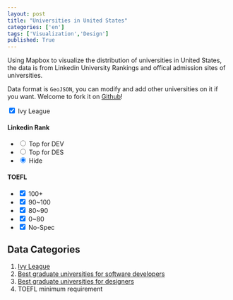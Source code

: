 ```yaml
---
layout: post
title: "Universities in United States"
categories: ['en']
tags: ['Visualization','Design']
published: True
---
```


Using Mapbox to visualize the distribution of universities in United States, the data is from Linkedin University Rankings and offical admission sites of universities.

Data format is `GeoJSON`, you can modify and add other universities on it if you want. Welcome to fork it on [Github](https://github.com/hectorguo/Universities-in-US/)!

<link href="https://api.tiles.mapbox.com/mapbox.js/v2.2.3/mapbox.css" rel="stylesheet">
<link rel="stylesheet" href="/Universities-in-US/style.min.css">
<div class="map-container">
    <div id="map"></div>
    <nav class="options">
        <input type="checkbox" id="ivy" checked />
        <label for="ivy">
            <span class="ivy" title="常春藤盟校">Ivy League</span>
        </label>
        <h4 title="Linkedin统计排行">Linkedin Rank</h4>
        <ul id="linkedin">
            <li>
                <input type="radio" name="lk" id="lk2" value="dev">
                <label for="lk2"><span title="软件开发相关TOP">Top for DEV</span></label>
            </li>
            <li>
                <input type="radio" name="lk" id="lk3" value="des">
                <label for="lk3"><span title="设计相关TOP">Top for DES</span></label>
            </li>
            <li>
                <input type="radio" name="lk" id="lk1" value="none" checked>
                <label for="lk1"><span>Hide</span></label>
            </li>
        </ul>
        <h4 title="托福最低要求">TOEFL</h4>
        <ul id="TOEFL">
            <li>
                <input type="checkbox" id="op1" value="100" checked />
                <label for="op1">
                    <span>100+</span>
                </label>
            </li>
            <li>
                <input type="checkbox" id="op2" value="90" checked />
                <label for="op2">
                    <span>90~100</span>
                </label>
            </li>
            <li>
                <input type="checkbox" id="op3" value="80" checked />
                <label for="op3">
                    <span>80~90</span>
                </label>
            </li>
            <li>
                <input type="checkbox" id="op4" value="1" checked />
                <label for="op4">
                    <span>0~80</span>
                </label>
            </li>
            <li>
                <input type="checkbox" id="op5" value="-1" checked />
                <label for="op5">
                    <span>No-Spec</span>
                </label>
            </li>
        </ul>
    </nav>
</div>
<script src="https://api.tiles.mapbox.com/mapbox.js/v2.2.3/mapbox.js"></script>
<script src="/Universities-in-US/app.min.js"></script>

## Data Categories

1. [Ivy League](https://en.wikipedia.org/wiki/Ivy_League)
2. [Best graduate universities for software developers](http://www.linkedin.com/edu/rankings/us/graduate-software-engineering?trk=edu-rankings-flt-ctg-dd)
3. [Best graduate universities for designers](http://www.linkedin.com/edu/rankings/us/graduate-design?trk=edu-rankings-flt-ctg-dd)
4. TOEFL minimum requirement
